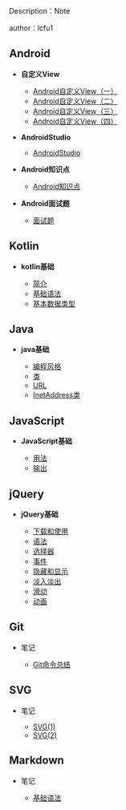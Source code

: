Description：Note

author：lcfu1

## Android

- **自定义View**

  - [Android自定义View（一）](Android/CustomView/CustomView1.md)
  - [Android自定义View（二）](Android/CustomView/CustomView2.md)
  - [Android自定义View（三）](Android/CustomView/CustomView3.md)
  - [Android自定义View（四）](Android/CustomView/CustomView4.md)
- **AndroidStudio**
  - [AndroidStudio](Android/AndroidStudio.md)
- **Android知识点**
  - [Android知识点](Android/AndroidKnowledge.md)
- **Android面试题**

  - [面试题](Android/Interview/interview.md)

## Kotlin

- **kotlin基础**

  - [简介](Kotlin/Kotlin.md)
  - [基础语法](Kotlin/BasicGrammar.md)
  - [基本数据类型](Kotlin/PrimaryDataType.md)

## Java

- **java基础**

  - [编程风格](Java/CodingStyle.md)
  - [类](Java/class.md)
  - [URL](Java/URL.md)
  - [InetAddress类](Java/InetAddress.md)

## JavaScript

- **JavaScript基础**

  - [用法](JavaScript/use.md)
  - [输出](JavaScript/output.md)

## jQuery

- **jQuery基础**

  - [下载和使用](jQuery/download-and-use.md)
  - [语法](jQuery/syntax.md)
  - [选择器](jQuery/selector.md)
  - [事件](jQuery/event.md)
  - [隐藏和显示](jQuery/HideShow.md)
  - [淡入淡出](jQuery/fade.md)
  - [滑动](jQuery/slide.md)
  - [动画](jQuery/animate.md)

## Git

- 笔记

  - [Git命令总结](Git/git1.md)

## SVG

- 笔记

  - [SVG(1)](SVG/SVG1.md)
  - [SVG(2)](SVG/SVG2.md)

## Markdown

- 笔记

  - [基础语法](Markdown/markdown.md)